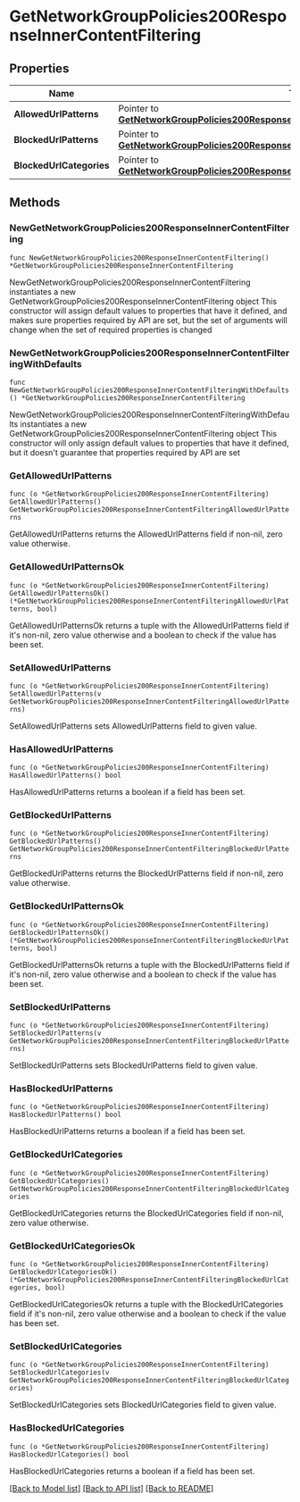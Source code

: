 # GetNetworkGroupPolicies200ResponseInnerContentFiltering

## Properties

Name | Type | Description | Notes
------------ | ------------- | ------------- | -------------
**AllowedUrlPatterns** | Pointer to [**GetNetworkGroupPolicies200ResponseInnerContentFilteringAllowedUrlPatterns**](GetNetworkGroupPolicies200ResponseInnerContentFilteringAllowedUrlPatterns.md) |  | [optional] 
**BlockedUrlPatterns** | Pointer to [**GetNetworkGroupPolicies200ResponseInnerContentFilteringBlockedUrlPatterns**](GetNetworkGroupPolicies200ResponseInnerContentFilteringBlockedUrlPatterns.md) |  | [optional] 
**BlockedUrlCategories** | Pointer to [**GetNetworkGroupPolicies200ResponseInnerContentFilteringBlockedUrlCategories**](GetNetworkGroupPolicies200ResponseInnerContentFilteringBlockedUrlCategories.md) |  | [optional] 

## Methods

### NewGetNetworkGroupPolicies200ResponseInnerContentFiltering

`func NewGetNetworkGroupPolicies200ResponseInnerContentFiltering() *GetNetworkGroupPolicies200ResponseInnerContentFiltering`

NewGetNetworkGroupPolicies200ResponseInnerContentFiltering instantiates a new GetNetworkGroupPolicies200ResponseInnerContentFiltering object
This constructor will assign default values to properties that have it defined,
and makes sure properties required by API are set, but the set of arguments
will change when the set of required properties is changed

### NewGetNetworkGroupPolicies200ResponseInnerContentFilteringWithDefaults

`func NewGetNetworkGroupPolicies200ResponseInnerContentFilteringWithDefaults() *GetNetworkGroupPolicies200ResponseInnerContentFiltering`

NewGetNetworkGroupPolicies200ResponseInnerContentFilteringWithDefaults instantiates a new GetNetworkGroupPolicies200ResponseInnerContentFiltering object
This constructor will only assign default values to properties that have it defined,
but it doesn't guarantee that properties required by API are set

### GetAllowedUrlPatterns

`func (o *GetNetworkGroupPolicies200ResponseInnerContentFiltering) GetAllowedUrlPatterns() GetNetworkGroupPolicies200ResponseInnerContentFilteringAllowedUrlPatterns`

GetAllowedUrlPatterns returns the AllowedUrlPatterns field if non-nil, zero value otherwise.

### GetAllowedUrlPatternsOk

`func (o *GetNetworkGroupPolicies200ResponseInnerContentFiltering) GetAllowedUrlPatternsOk() (*GetNetworkGroupPolicies200ResponseInnerContentFilteringAllowedUrlPatterns, bool)`

GetAllowedUrlPatternsOk returns a tuple with the AllowedUrlPatterns field if it's non-nil, zero value otherwise
and a boolean to check if the value has been set.

### SetAllowedUrlPatterns

`func (o *GetNetworkGroupPolicies200ResponseInnerContentFiltering) SetAllowedUrlPatterns(v GetNetworkGroupPolicies200ResponseInnerContentFilteringAllowedUrlPatterns)`

SetAllowedUrlPatterns sets AllowedUrlPatterns field to given value.

### HasAllowedUrlPatterns

`func (o *GetNetworkGroupPolicies200ResponseInnerContentFiltering) HasAllowedUrlPatterns() bool`

HasAllowedUrlPatterns returns a boolean if a field has been set.

### GetBlockedUrlPatterns

`func (o *GetNetworkGroupPolicies200ResponseInnerContentFiltering) GetBlockedUrlPatterns() GetNetworkGroupPolicies200ResponseInnerContentFilteringBlockedUrlPatterns`

GetBlockedUrlPatterns returns the BlockedUrlPatterns field if non-nil, zero value otherwise.

### GetBlockedUrlPatternsOk

`func (o *GetNetworkGroupPolicies200ResponseInnerContentFiltering) GetBlockedUrlPatternsOk() (*GetNetworkGroupPolicies200ResponseInnerContentFilteringBlockedUrlPatterns, bool)`

GetBlockedUrlPatternsOk returns a tuple with the BlockedUrlPatterns field if it's non-nil, zero value otherwise
and a boolean to check if the value has been set.

### SetBlockedUrlPatterns

`func (o *GetNetworkGroupPolicies200ResponseInnerContentFiltering) SetBlockedUrlPatterns(v GetNetworkGroupPolicies200ResponseInnerContentFilteringBlockedUrlPatterns)`

SetBlockedUrlPatterns sets BlockedUrlPatterns field to given value.

### HasBlockedUrlPatterns

`func (o *GetNetworkGroupPolicies200ResponseInnerContentFiltering) HasBlockedUrlPatterns() bool`

HasBlockedUrlPatterns returns a boolean if a field has been set.

### GetBlockedUrlCategories

`func (o *GetNetworkGroupPolicies200ResponseInnerContentFiltering) GetBlockedUrlCategories() GetNetworkGroupPolicies200ResponseInnerContentFilteringBlockedUrlCategories`

GetBlockedUrlCategories returns the BlockedUrlCategories field if non-nil, zero value otherwise.

### GetBlockedUrlCategoriesOk

`func (o *GetNetworkGroupPolicies200ResponseInnerContentFiltering) GetBlockedUrlCategoriesOk() (*GetNetworkGroupPolicies200ResponseInnerContentFilteringBlockedUrlCategories, bool)`

GetBlockedUrlCategoriesOk returns a tuple with the BlockedUrlCategories field if it's non-nil, zero value otherwise
and a boolean to check if the value has been set.

### SetBlockedUrlCategories

`func (o *GetNetworkGroupPolicies200ResponseInnerContentFiltering) SetBlockedUrlCategories(v GetNetworkGroupPolicies200ResponseInnerContentFilteringBlockedUrlCategories)`

SetBlockedUrlCategories sets BlockedUrlCategories field to given value.

### HasBlockedUrlCategories

`func (o *GetNetworkGroupPolicies200ResponseInnerContentFiltering) HasBlockedUrlCategories() bool`

HasBlockedUrlCategories returns a boolean if a field has been set.


[[Back to Model list]](../README.md#documentation-for-models) [[Back to API list]](../README.md#documentation-for-api-endpoints) [[Back to README]](../README.md)



